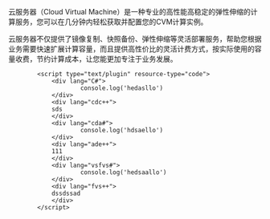云服务器（Cloud Virtual Machine）是一种专业的高性能高稳定的弹性伸缩的计算服务，您可以在几分钟内轻松获取并配置您的CVM计算实例。

云服务器不仅提供了镜像复制、快照备份、弹性伸缩等灵活部署服务，帮助您根据业务需要快速扩展计算容量，而且提供高性价比的灵活计费方式，按实际使用的容量收费，节约计算成本，让您能更加专注于业务发展。

			<script type="text/plugin" resource-type="code">
				<div lang="C#">
				        console.log('hedasllo')
				</div>
				<div lang="cdc++">
				sds
				</div>
				<div lang="cda#">
				        console.log('hdsaello')
				</div>
				<div lang="ade++">
				111
				</div>
				<div lang="vsfvs#">
				        console.log('hedsaallo')
				</div>
				<div lang="fvs++">
				dssdssad
				</div>
			</script>

